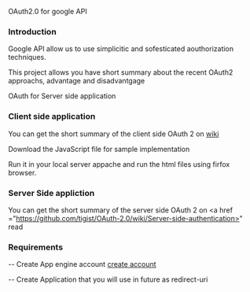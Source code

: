 OAuth2.0 for google API

<h3> Introduction </h3>

Google API  allow us to use simplicitic and sofesticated aouthorization techniques.

This project allows you have short summary about the recent OAuth2 approachs, advantage and disadvantgage

OAuth for Server side application
<h3>Client side application</h3>
You can get the short summary of the client side OAuth 2 on <a href ="https://github.com/tigist/OAuth-2.0/wiki/Client-side-Authentication"> wiki</a>

Download the JavaScript file for sample implementation

Run it in your local server appache and run the html files using firfox browser.

<h3>Server Side appliction</h3>

You can get the short summary of the server side OAuth 2 on <a href ="https://github.com/tigist/OAuth-2.0/wiki/Server-side-authentication>" read
</a>

<h3>Requirements</h3>
-- Create App engine account <a href = "https://accounts.google.com/ServiceLogin?service=ah&passive=true&continue=https://appengine.google.com/_ah/conflogin%3Fcontinue%3Dhttps://appengine.google.com/&ltmpl=ae"> create account</a>

-- Create Application that you will use in future as redirect-uri

